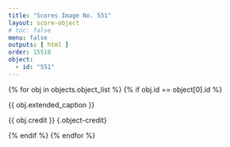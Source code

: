 ```yaml
---
title: "Scores Image No. 551"
layout: score-object
# toc: false
menu: false
outputs: [ html ]
order: 15510
object:
  - id: "551"
---
```


{% for obj in objects.object_list %}
{% if obj.id == object[0].id %}

{{ obj.extended_caption }}

{{ obj.credit }} {.object-credit}

{% endif %}
{% endfor %}
